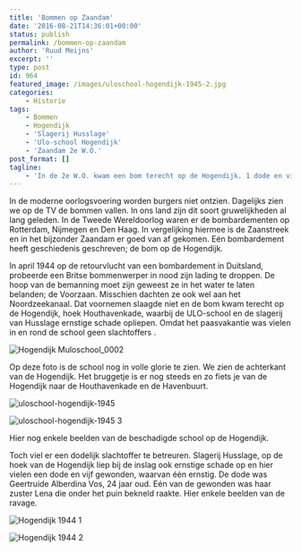 ```yaml
---
title: 'Bommen op Zaandam'
date: '2016-08-21T14:36:01+00:00'
status: publish
permalink: /bommen-op-zaandam
author: 'Ruud Meijns'
excerpt: ''
type: post
id: 964
featured_image: /images/uloschool-hogendijk-1945-2.jpg
categories:
    - Historie
tags:
    - Bommen
    - Hogendijk
    - 'Slagerij Husslage'
    - 'Ulo-school Hogendijk'
    - 'Zaandam 2e W.O.'
post_format: []
tagline:
    - 'In de 2e W.O. kwam een bom terecht op de Hogendijk. 1 dode en vijf gewonden.'
---
```

In de moderne oorlogsvoering worden burgers niet ontzien. Dagelijks zien we op de TV de bommen vallen. In ons land zijn dit soort gruwelijkheden al lang geleden. In de Tweede Wereldoorlog waren er de bombardementen op Rotterdam, Nijmegen en Den Haag. In vergelijking hiermee is de Zaanstreek en in het bijzonder Zaandam er goed van af gekomen. Eén bombardement heeft geschiedenis geschreven; de bom op de Hogendijk.

In april 1944 op de retourvlucht van een bombardement in Duitsland, probeerde een Britse bommenwerper in nood zijn lading te droppen. De hoop van de bemanning moet zijn geweest ze in het water te laten belanden; de Voorzaan. Misschien dachten ze ook wel aan het Noordzeekanaal. Dat voornemen slaagde niet en de bom kwam terecht op de Hogendijk, hoek Houthavenkade, waarbij de ULO-school en de slagerij van Husslage ernstige schade opliepen. Omdat het paasvakantie was vielen in en rond de school geen slachtoffers .

![Hogendijk Muloschool_0002](/images/Hogendijk-Muloschool_0002.jpg)

Op deze foto is de school nog in volle glorie te zien. We zien de achterkant van de Hogendijk. Het bruggetje is er nog steeds en zo fiets je van de Hogendijk naar de Houthavenkade en de Havenbuurt.

![uloschool-hogendijk-1945](/images/uloschool-hogendijk-1945.jpg)

![uloschool-hogendijk-1945 3](/images/uloschool-hogendijk-1945-3.jpg)

Hier nog enkele beelden van de beschadigde school op de Hogendijk.

Toch viel er een dodelijk slachtoffer te betreuren. Slagerij Husslage, op de hoek van de Hogendijk liep bij de inslag ook ernstige schade op en hier vielen een dode en vijf gewonden, waarvan één ernstig. De dode was Geertruide Alberdina Vos, 24 jaar oud. Eén van de gewonden was haar zuster Lena die onder het puin bekneld raakte. Hier enkele beelden van de ravage.

![Hogendijk 1944 1](/images/Hogendijk-1944-1.jpg)

![Hogendijk 1944 2](/images/Hogendijk-1944-2.jpg)